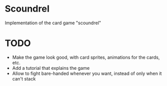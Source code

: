 # Scoundrel
Implementation of the card game "scoundrel"

# TODO
* Make the game look good, with card sprites, animations for the cards, etc.
* Add a tutorial that explains the game
* Allow to fight bare-handed whenever you want, instead of only when it can't stack
